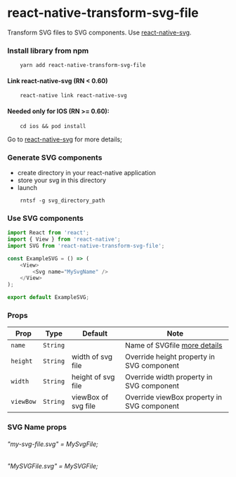 # react-native-transform-svg-file

Transform SVG files to SVG components. Use [react-native-svg](https://github.com/react-native-community/react-native-svg#installation).

### Install library from npm
```
    yarn add react-native-transform-svg-file
```

#### Link react-native-svg (RN < 0.60)

```
    react-native link react-native-svg
```


#### Needed only for IOS (RN >= 0.60):

```
    cd ios && pod install
```

Go to [react-native-svg](https://github.com/react-native-community/react-native-svg#installation) for more details;

### Generate SVG components

- create directory in your react-native application
- store your svg in this directory
- launch 

```
    rntsf -g svg_directory_path
```

### Use SVG components

```js
import React from 'react';
import { View } from 'react-native';
import SVG from 'react-native-transform-svg-file';

const ExampleSVG = () => (
    <View>
        <Svg name="MySvgName" />
    </View>
);

export default ExampleSVG;
```

### Props

| Prop | Type | Default | Note |
|---|---|---|---|
| `name` | `String` |  | Name of SVGfile [more details](#svg-name-props)
| `height` | `String` | width of svg file  | Override height property in SVG component 
| `width` | `String` | height of svg file | Override width property in SVG component
| `viewBow` | `String` | viewBox of svg file | Override viewBox property in SVG component


### SVG Name props

###### "my-svg-file.svg" = MySvgFile;
###### "MySVGFile.svg" = MySVGFile;


